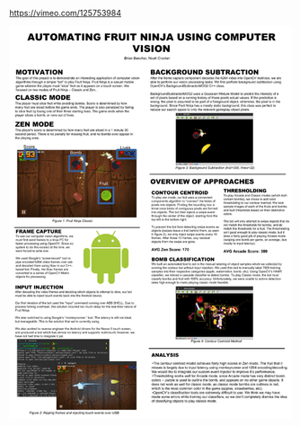 https://vimeo.com/125753984

![Project poster](https://raw.githubusercontent.com/vertigoetrex/fruitninjabot/master/442_poster.png "Project poster")
